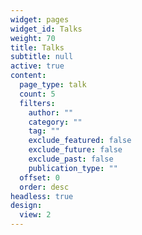 ```yaml
---
widget: pages
widget_id: Talks
weight: 70
title: Talks
subtitle: null
active: true
content:
  page_type: talk
  count: 5
  filters:
    author: ""
    category: ""
    tag: ""
    exclude_featured: false
    exclude_future: false
    exclude_past: false
    publication_type: ""
  offset: 0
  order: desc
headless: true
design:
  view: 2
---
```

